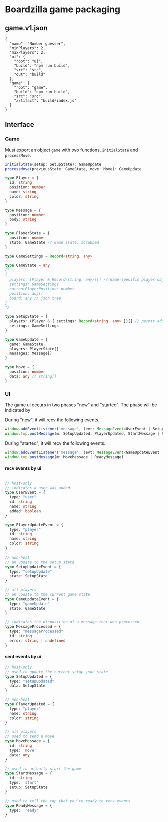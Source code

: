 # Boardzilla game packaging

## game.v1.json

```
{
  "name": "Number guesser",
  "minPlayers": 2,
  "maxPlayers": 2,
  "ui": {
    "root": "ui",
    "build": "npm run build",
    "src": "src",
    "out": "build"
  },
  "game": {
    "root": "game",
    "build": "npm run build",
    "src": "src",
    "artifact": "build/index.js"
  }
}
```

## Interface

### Game

Must export an object `game` with two functions, `initialState` and `processMove`.

```ts
initialState(setup: SetupState): GameUpdate
processMove(previousState: GameState, move: Move): GameUpdate

type Player = {
  id: string
  position: number
  name: string
  color: string
}

type Message = {
  position: number
  body: string
}

type PlayerState = {
  position: number
  state: GameState // Game state, scrubbed
}

type GameSettings = Record<string, any>

type GameState = any
/*
{
  players: (Player & Record<string, any>)[] // Game-specific player object
  settings: GameSettings
  currentPlayerPosition: number
  position: any[]
  board: any // json tree
}
*/

type SetupState = {
  players: (Player & { settings: Record<string, any> })[] // permit add'l per-player settings
  settings: GameSettings
}

type GameUpdate = {
  game: GameState
  players: PlayerState[]
  messages: Message[]
}

type Move = {
  position: number
  data: any // string[]
}
```

### UI

The game ui occurs in two phases "new" and "started".  The phase will be indicated by

During "new", it will recv the following events.

```ts
window.addEventListener('message', (evt: MessageEvent<UserEvent | SetupUpdateEvent | MessageProcessed>))
window.top.postMessage(m: SetupUpdated, PlayerUpdated, StartMessage | ReadyMessage)

```

During "started", it will recv the following events.

```ts
window.addEventListener('message', (evt: MessageEvent<GameUpdateEvent | MessageProcessed>))
window.top.postMessage(m: MoveMessage | ReadyMessage)

```

#### recv events by ui
```ts

// host-only
// indicates a user was added
type UserEvent = {
  type: "user"
  id: string
  name: string
  added: boolean
}

type PlayerUpdateEvent = {
  type: "player"
  id: string
  name: string
  color: string
}

// non-host
// an update to the setup state
type SetupUpdateEvent = {
  type: "setupUpdate"
  state: SetupState
}

// all players
// an update to the current game state
type GameUpdateEvent = {
  type: "gameUpdate"
  state: GameState
}

// indicates the disposition of a message that was processed
type MessageProcessed = {
  type: "messageProcessed"
  id: string
  error: string | undefined
}
```

#### sent events by ui

```ts
// host-only
// used to update the current setup json state
type SetupUpdated = {
  type: "setupUpdated"
  data: SetupState
}

// non-host
type PlayerUpdated = {
  type: "player"
  name: string
  color: string
}

// all players
// used to send a move
type MoveMessage = {
  id: string
  type: 'move'
  data: any
}

// used to actually start the game
type StartMessage = {
  id: string
  type: 'start'
  setup: SetupState
}

// used to tell the top that you're ready to recv events
type ReadyMessage = {
  type: 'ready'
}
```
